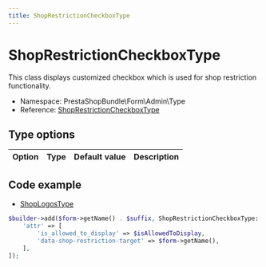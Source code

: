 ```yaml
---
title: ShopRestrictionCheckboxType
---
```


# ShopRestrictionCheckboxType

This class displays customized checkbox which is used for shop restriction functionality.

- Namespace: PrestaShopBundle\Form\Admin\Type
- Reference: [ShopRestrictionCheckboxType](https://github.com/PrestaShop/PrestaShop/blob/8.0.x/src/PrestaShopBundle/Form/Admin/Type/ShopRestrictionCheckboxType.php)

## Type options

| Option       | Type   | Default value                     | Description                                                                               |
| :----------- | :----- | :-------------------------------- | :---------------------------------------------------------------------------------------- |

## Code example

- [ShopLogosType](https://github.com/PrestaShop/PrestaShop/blob/8.0.x/src/PrestaShopBundle/Form/Admin/Improve/Design/Theme/ShopLogosType.php#L132-L137)

```php
$builder->add($form->getName() . $suffix, ShopRestrictionCheckboxType::class, [
    'attr' => [
        'is_allowed_to_display' => $isAllowedToDisplay,
        'data-shop-restriction-target' => $form->getName(),
    ],
]);
```
